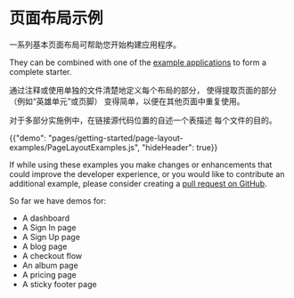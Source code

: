 # 页面布局示例

<p class="description">一系列基本页面布局可帮助您开始构建应用程序。</p>

They can be combined with one of the [example applications](https://github.com/mui-org/material-ui/tree/master/examples) to form a complete starter.

通过注释或使用单独的文件清楚地定义每个布局的部分， 使得提取页面的部分（例如“英雄单元”或页脚） 变得简单，以便在其他页面中重复使用。

对于多部分实施例中，在链接源代码位置的自述一个表描述 每个文件的目的。

{{"demo": "pages/getting-started/page-layout-examples/PageLayoutExamples.js", "hideHeader": true}}

If while using these examples you make changes or enhancements that could improve the developer experience, or you would like to contribute an additional example, please consider creating a [pull request on GitHub](https://github.com/mui-org/material-ui/pulls).

So far we have demos for:

- A dashboard
- A Sign In page
- A Sign Up page
- A blog page
- A checkout flow
- An album page
- A pricing page
- A sticky footer page